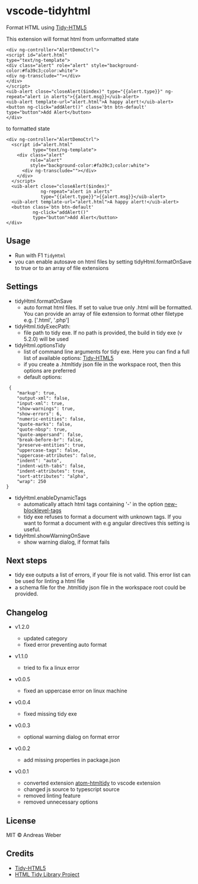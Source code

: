 # vscode-tidyhtml

Format HTML using [Tidy-HTML5](http://www.html-tidy.org/)

This extension will format html from unformatted state

```
<div ng-controller="AlertDemoCtrl">
<script id="alert.html"
type="text/ng-template">
<div class="alert" role="alert" style="background-color:#fa39c3;color:white">
<div ng-transclude=""></div>
</div>
</script>
<uib-alert close="closeAlert($index)" type="{{alert.type}}" ng-repeat="alert in alerts">{{alert.msg}}</uib-alert>
<uib-alert template-url="alert.html">A happy alert!</uib-alert>
<button ng-click="addAlert()" class='btn btn-default' type="button">Add Alert</button>
</div>
```

to formatted state
```
<div ng-controller="AlertDemoCtrl">
  <script id="alert.html"
          type="text/ng-template">
    <div class="alert"
         role="alert"
         style="background-color:#fa39c3;color:white">
      <div ng-transclude=""></div>
    </div>
  </script>
  <uib-alert close="closeAlert($index)"
             ng-repeat="alert in alerts"
             type="{{alert.type}}">{{alert.msg}}</uib-alert>
  <uib-alert template-url="alert.html">A happy alert!</uib-alert>
  <button class='btn btn-default'
          ng-click="addAlert()"
          type="button">Add Alert</button>
</div>
```

## Usage

* Run with F1 ```TidyHtml```
* you can enable autosave on html files by setting tidyHtml.formatOnSave to true or to an array of file extensions

## Settings
* tidyHtml.formatOnSave
    * auto format html files. If set to value true only .html will be formatted. You can provide an array of file extension to format other filetype e.g. ['.html', '.php']
* tidyHtml.tidyExecPath:
    * file path to tidy exe. If no path is provided, the build in tidy exe (v 5.2.0) will be used
* tidyHtml.optionsTidy
    * list of command line arguments for tidy exe. Here you can find a full list of available options: [Tidy-HTML5](http://api.html-tidy.org/tidy/quickref_5.2.0.html)
    * if you create a .htmltidy json file in the workspace root, then this options are preferred
    * default options:
```
 {
    "markup": true,
    "output-xml": false,
    "input-xml": true,
    "show-warnings": true,
    "show-errors": 6,
    "numeric-entities": false,
    "quote-marks": false,
    "quote-nbsp": true,
    "quote-ampersand": false,
    "break-before-br": false,
    "preserve-entities": true,
    "uppercase-tags": false,
    "uppercase-attributes": false,
    "indent": "auto",
    "indent-with-tabs": false,
    "indent-attributes": true,
    "sort-attributes": "alpha",
    "wrap": 250
}
```
* tidyHtml.enableDynamicTags
    * automatically attach html tags containing '-' in the option [new-blocklevel-tags](http://api.html-tidy.org/tidy/quickref_5.2.0.html#new-blocklevel-tags)
    * tidy exe refuses to format a document with unknown tags. If you want to format a document with e.g angular directives this setting is useful.
* tidyHtml.showWarningOnSave
    * show warning dialog, if format fails


## Next steps
* tidy exe outputs a list of errors, if your file is not valid. This error list can be used for linting a html file
* a schema file for the .htmltidy json file in the workspace root could be provided.

## Changelog
* v1.2.0
	* updated category
	* fixed error preventing auto format

* v1.1.0
	* tried to fix a linux error

* v0.0.5
	* fixed an uppercase error on linux machine

* v0.0.4
    * fixed missing tidy exe

* v0.0.3
    * optional warning dialog on format error

* v0.0.2
    * add missing properties in package.json

* v0.0.1
    * converted extension [atom-htmltidy](https://atom.io/packages/atom-htmltidy) to vscode extension
    * changed js source to typescript source
    * removed linting feature
    * removed unnecessary options

## License

MIT © Andreas Weber

Credits
-------
* [Tidy-HTML5](http://www.html-tidy.org/)
* [HTML Tidy Library Project](http://tidy.sourceforge.net/)
